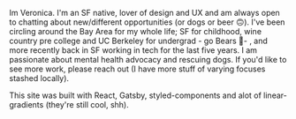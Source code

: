 Im Veronica. I'm an SF native, lover of design and UX and am always open to chatting about new/different opportunities (or dogs or beer 🙃). I've been circling around the Bay Area for my whole life; SF for childhood, wine country pre college and UC Berkeley for undergrad - go Bears 🐻- , and more recently back in SF working in tech for the last five years. I am passionate about mental health advocacy and rescuing dogs. If you'd like to see more work, please reach out (I have more stuff of varying focuses stashed locally).

This site was built with React, Gatsby, styled-components and alot of linear-gradients (they're still cool, shh).